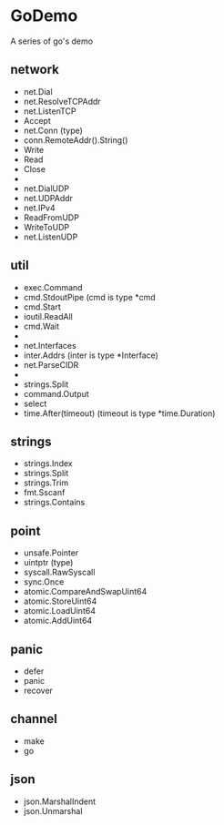 # GoDemo
A series of go's demo  

## network
 - net.Dial
 - net.ResolveTCPAddr
 - net.ListenTCP
 - Accept
 - net.Conn (type)
 - conn.RemoteAddr().String()
 - Write
 - Read
 - Close
 - <br>
 - net.DialUDP
 - net.UDPAddr
 - net.IPv4
 - ReadFromUDP
 - WriteToUDP
 - net.ListenUDP

## util
 - exec.Command
 - cmd.StdoutPipe (cmd is type  \*cmd 
 - cmd.Start
 - ioutil.ReadAll
 - cmd.Wait
 - <br>
 - net.Interfaces
 - inter.Addrs (inter is type \*Interface)
 - net.ParseCIDR
 - <br>
 - strings.Split
 - command.Output
 - select
 - time.After(timeout) (timeout is type \*time.Duration)

## strings
 - strings.Index
 - strings.Split
 - strings.Trim
 - fmt.Sscanf
 - strings.Contains
 
## point
 - unsafe.Pointer
 - uintptr (type)
 - syscall.RawSyscall
 - sync.Once
 - atomic.CompareAndSwapUint64
 - atomic.StoreUint64
 - atomic.LoadUint64
 - atomic.AddUint64

## panic
 - defer
 - panic
 - recover

## channel
 - make
 - go

## json
 - json.MarshalIndent
 - json.Unmarshal
 

